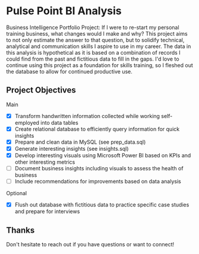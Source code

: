 # Pulse Point BI Analysis

Business Intelligence Portfolio Project: If I were to re-start my personal training business, what changes would I make and why? This project aims to not only estimate the answer to that question, but to solidify technical, analytical and communication skills I aspire to use in my career. The data in this analysis is hypothetical as it is based on a combination of records I could find from the past and fictitious data to fill in the gaps. I'd love to continue using this project as a foundation for skills training, so I fleshed out the database to allow for continued productive use.

## Project Objectives

Main

- [x] Transform handwritten information collected while working self-employed into data tables
- [x] Create relational database to efficiently query information for quick insights
- [x] Prepare and clean data in MySQL (see prep_data.sql)
- [x] Generate interesting insights (see insights.sql)
- [x] Develop interesting visuals using Microsoft Power BI based on KPIs and other interesting metrics
- [ ] Document business insights including visuals to assess the health of business
- [ ] Include recommendations for improvements based on data analysis

Optional

- [x] Flush out database with fictitious data to practice specific case studies and prepare for interviews

## Thanks

Don't hesitate to reach out if you have questions or want to connect!
